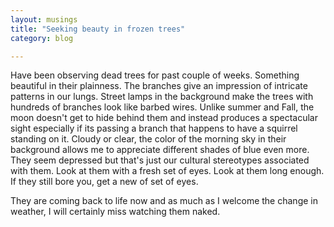 ```yaml
---
layout: musings
title: "Seeking beauty in frozen trees"
category: blog

---
```


Have been observing dead trees for past couple of weeks. Something beautiful in their plainness. The branches give an impression
of intricate patterns in our lungs. Street lamps in the background make the trees with hundreds of branches look 
like barbed wires. Unlike summer and Fall, the moon doesn't get 
to hide behind them and instead produces a spectacular sight 
especially if its passing a branch that happens to have a 
squirrel standing on it. Cloudy or clear, the color of the 
morning sky in their background allows me to appreciate different
shades of blue even more. They seem depressed but that's just
our cultural stereotypes associated with them. Look at them
with a fresh set of eyes. Look at them long enough. If they still
bore you, get a new of set of eyes. 

They are coming back to life now and as much as I welcome the 
change in weather, I will certainly miss watching them naked.  

